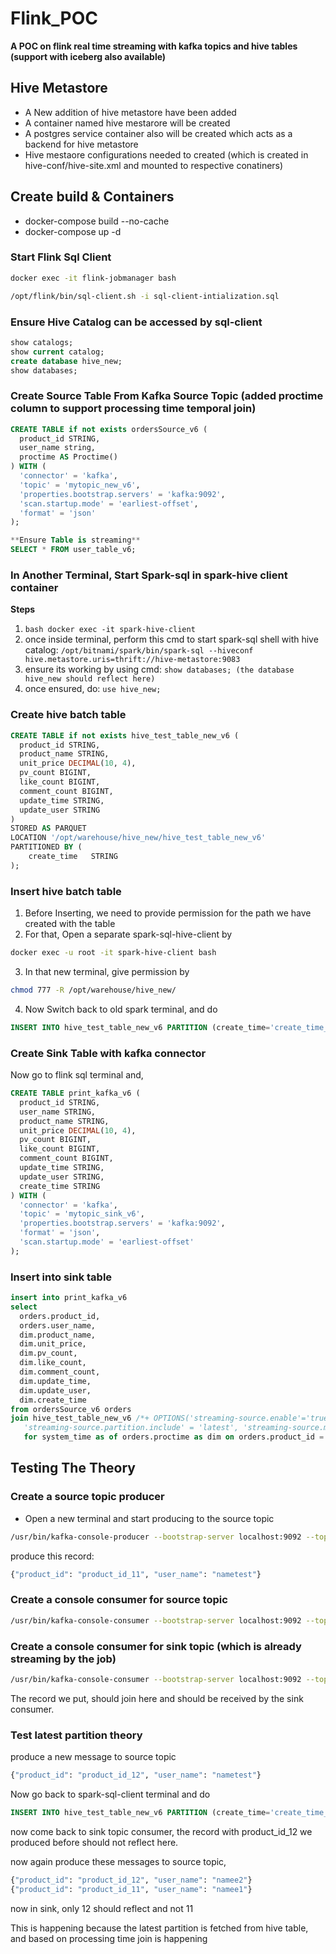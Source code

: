 # Flink_POC
**A POC on flink real time streaming with kafka topics and hive tables (support with iceberg also available)**


## Hive Metastore

- A New addition of hive metastore have been added
- A container named hive mestarore will be created
- A postgres service container also will be created which acts as a backend for hive metastore
- Hive mestaore configurations needed to created (which is created in hive-conf/hive-site.xml and mounted to respective conatiners)


## Create build & Containers
- docker-compose build --no-cache
- docker-compose up -d


### Start Flink Sql Client
```bash
docker exec -it flink-jobmanager bash
```

```bash
/opt/flink/bin/sql-client.sh -i sql-client-intialization.sql
```


### Ensure Hive Catalog can be accessed by sql-client
```sql
show catalogs;
show current catalog;
create database hive_new;
show databases;
```


### Create Source Table From Kafka Source Topic (added proctime column to support processing time temporal join)
```sql
CREATE TABLE if not exists ordersSource_v6 (
  product_id STRING,
  user_name string,
  proctime AS Proctime()
) WITH (
  'connector' = 'kafka',
  'topic' = 'mytopic_new_v6',
  'properties.bootstrap.servers' = 'kafka:9092',
  'scan.startup.mode' = 'earliest-offset',
  'format' = 'json'
);

**Ensure Table is streaming**
SELECT * FROM user_table_v6;
```


### In Another Terminal, Start Spark-sql in spark-hive client container

**Steps**

1. ```bash docker exec -it spark-hive-client```
2. once inside terminal, perform this cmd to start spark-sql shell with hive catalog: ```/opt/bitnami/spark/bin/spark-sql --hiveconf hive.metastore.uris=thrift://hive-metastore:9083```
3. ensure its working by using cmd: ```show databases; (the database hive_new should reflect here)```
4. once ensured, do: ```use hive_new;```


### Create hive batch table
```sql
CREATE TABLE if not exists hive_test_table_new_v6 (
  product_id STRING,
  product_name STRING,
  unit_price DECIMAL(10, 4),
  pv_count BIGINT,
  like_count BIGINT,
  comment_count BIGINT,
  update_time STRING,
  update_user STRING
) 
STORED AS PARQUET 
LOCATION '/opt/warehouse/hive_new/hive_test_table_new_v6'
PARTITIONED BY (
    create_time   STRING
);
```


### Insert hive batch table

1. Before Inserting, we need to provide permission for the path we have created with the table
2. For that, Open a separate spark-sql-hive-client by
```bash
docker exec -u root -it spark-hive-client bash
```
3. In that new terminal, give permission by
```bash
chmod 777 -R /opt/warehouse/hive_new/
```
4. Now Switch back to old spark terminal, and do

```sql
INSERT INTO hive_test_table_new_v6 PARTITION (create_time='create_time_1') VALUES ('product_id_11', 'product_name_11', 1.2345, 100, 50, 20, '2023-11-25 02:10:58', 'update_user_1');
```

### Create Sink Table with kafka connector

Now go to flink sql terminal and,

```sql
CREATE TABLE print_kafka_v6 (
  product_id STRING,
  user_name STRING,
  product_name STRING,
  unit_price DECIMAL(10, 4),
  pv_count BIGINT,
  like_count BIGINT,
  comment_count BIGINT,
  update_time STRING,
  update_user STRING,
  create_time STRING
) WITH (
  'connector' = 'kafka',
  'topic' = 'mytopic_sink_v6',
  'properties.bootstrap.servers' = 'kafka:9092',
  'format' = 'json',
  'scan.startup.mode' = 'earliest-offset'
);
``` 




### Insert into sink table
```sql
insert into print_kafka_v6
select
  orders.product_id,
  orders.user_name,
  dim.product_name,
  dim.unit_price,
  dim.pv_count,
  dim.like_count,
  dim.comment_count,
  dim.update_time,
  dim.update_user,
  dim.create_time
from ordersSource_v6 orders
join hive_test_table_new_v6 /*+ OPTIONS('streaming-source.enable'='true',
   'streaming-source.partition.include' = 'latest', 'streaming-source.monitor-interval' = '15 s') */     
   for system_time as of orders.proctime as dim on orders.product_id = dim.product_id;
```

## Testing The Theory

### Create a source topic producer

- Open a new terminal and start producing to the source topic

```bash 
/usr/bin/kafka-console-producer --bootstrap-server localhost:9092 --topic mytopic_new_v6
```

produce this record:

```bash
{"product_id": "product_id_11", "user_name": "nametest"}
```

### Create a console consumer for source topic

```bash
/usr/bin/kafka-console-consumer --bootstrap-server localhost:9092 --topic mytopic_new_v6 --from-beginning
```

### Create a console consumer for sink topic (which is already streaming by the job)

```bash
/usr/bin/kafka-console-consumer --bootstrap-server localhost:9092 --topic mytopic_sink_v6 --from-beginning
```

The record we put, should join here and should be received by the sink consumer.


### Test latest partition theory

produce a new message to source topic

```bash
{"product_id": "product_id_12", "user_name": "nametest"}
```

Now go back to spark-sql-client terminal and do

```sql
INSERT INTO hive_test_table_new_v6 PARTITION (create_time='create_time_2') VALUES ('product_id_12', 'product_name_12', 1.2345, 100, 50, 20, '2023-11-25 02:10:58', 'update_user_1');
```

now come back to sink topic consumer, the record with product_id_12 we produced before should not reflect here.

now again produce these messages to source topic,

```bash
{"product_id": "product_id_12", "user_name": "namee2"}
{"product_id": "product_id_11", "user_name": "namee1"}
```

now in sink, only 12 should reflect and not 11

This is happening because the latest partition is fetched from hive table, and based on processing time join is happening